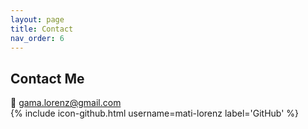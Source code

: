 ```yaml
---
layout: page
title: Contact
nav_order: 6
---
```


## Contact Me

📧 [gama.lorenz@gmail.com](mailto:gama.lorenz@gmail.com)  
{% include icon-github.html username=mati-lorenz label='GitHub' %}
